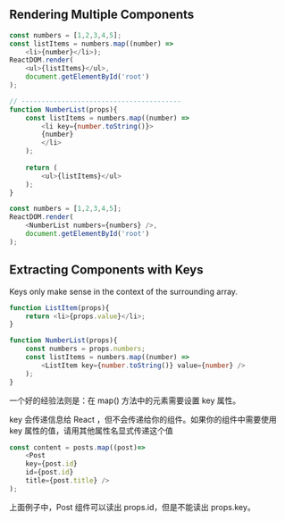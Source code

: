 ## Rendering Multiple Components
```typescript
const numbers = [1,2,3,4,5];
const listItems = numbers.map((number) => 
    <li>{number}</li>);
ReactDOM.render(
    <ul>{listItems}</ul>,
    document.getElementById('root')
);

// ----------------------------------------
function NumberList(props){
    const listItems = numbers.map((number) => 
        <li key={number.toString()}>
        {number}
        </li>
    );
    
    return (
        <ul>{listItems}</ul>
    );
}

const numbers = [1,2,3,4,5];
ReactDOM.render(
    <NumberList numbers={numbers} />,
    document.getElementById('root')
);
```
## Extracting Components with Keys
Keys only make sense in the context of the surrounding array.
```typescript
function ListItem(props){
    return <li>{props.value}</li>;
}

function NumberList(props){
    const numbers = props.numbers;
    const listItems = numbers.map((number) =>
        <ListItem key={number.toString()} value={number} />
    );
}
```
一个好的经验法则是：在 map() 方法中的元素需要设置 key 属性。

key 会传递信息给 React ，但不会传递给你的组件。如果你的组件中需要使用 key 属性的值，请用其他属性名显式传递这个值
```typescript
const content = posts.map((post)=>
    <Post
    key={post.id}
    id={post.id}
    title={post.title} />
);
```
上面例子中，Post 组件可以读出 props.id，但是不能读出 props.key。

